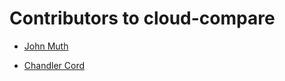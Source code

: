 # Contributors to cloud-compare

* [John Muth](https://github.com/johnmuth81)

* [Chandler Cord](https://github.com/chandlercord)
